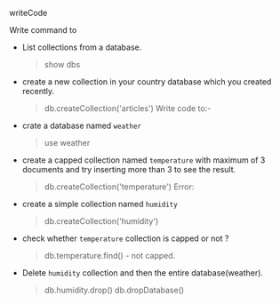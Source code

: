writeCode

Write command to

- List collections from a database.
  > show dbs
- create a new collection in your country database which you created recently.

  > db.createCollection('articles')
  > Write code to:-

- crate a database named `weather`
  > use weather
- create a capped collection named `temperature` with maximum of 3 documents and try inserting more than 3 to see the result.
  > db.createCollection('temperature')
  > Error:
- create a simple collection named `humidity`
  > db.createCollection('humidity')
- check whether `temperature` collection is capped or not ?
  > db.temperature.find() - not capped.
- Delete `humidity` collection and then the entire database(weather).
  > db.humidity.drop() db.dropDatabase()
